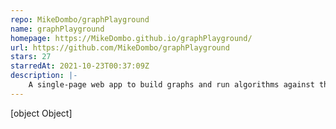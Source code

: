 ```yaml
---
repo: MikeDombo/graphPlayground
name: graphPlayground
homepage: https://MikeDombo.github.io/graphPlayground/
url: https://github.com/MikeDombo/graphPlayground
stars: 27
starredAt: 2021-10-23T00:37:09Z
description: |-
    A single-page web app to build graphs and run algorithms against them
---
```


[object Object]
